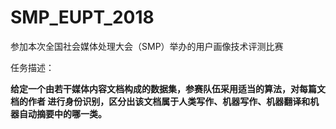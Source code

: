 # SMP_EUPT_2018

参加本次全国社会媒体处理大会（SMP）举办的用户画像技术评测比赛

任务描述：

   **给定一个由若干媒体内容文档构成的数据集，参赛队伍采用适当的算法，对每篇文档的作者
   进行身份识别，区分出该文档属于人类写作、机器写作、机器翻译和机器自动摘要中的哪一类。**
